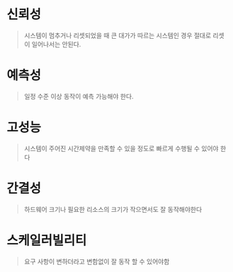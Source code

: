 
# 신뢰성

> 시스템이 멈추거나 리셋되었을 때 큰 대가가 따르는 시스템인 경우 절대로 리셋이 일어나서는 안된다. 

# 예측성

>일정 수준 이상 동작이 예측 가능해야 한다. 

# 고성능

>시스템이 주어진 시간제약을 만족할 수 있을 정도로 빠르게 수행될 수 있어야 한다

# 간결성

>하드웨어 크기나 필요한 리소스의 크기가 작으면서도 잘 동작해야한다

# 스케일러빌리티

> 요구 사항이 변하더라고 변함없이 잘 동작 할 수 있어야함
